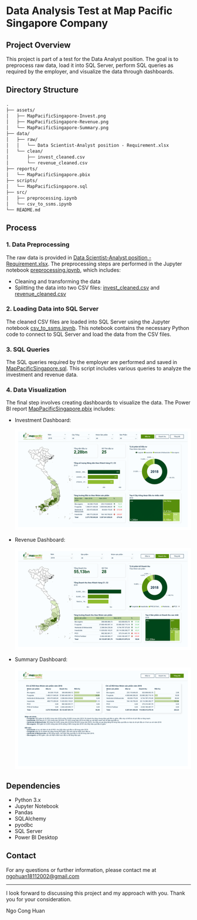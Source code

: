 # Data Analysis Test at Map Pacific Singapore Company

## Project Overview

This project is part of a test for the Data Analyst position. The goal is to preprocess raw data, load it into SQL Server, perform SQL queries as required by the employer, and visualize the data through dashboards.

## Directory Structure

```
.
├── assets/
│   ├── MapPacificSingapore-Invest.png
│   ├── MapPacificSingapore-Revenue.png
│   └── MapPacificSingapore-Summary.png
├── data/
│   ├── raw/
│   │   └── Data Scientist-Analyst position - Requirement.xlsx
│   └── clean/
│       ├── invest_cleaned.csv
│       └── revenue_cleaned.csv
├── reports/
│   └── MapPacificSingapore.pbix
├── scripts/
│   └── MapPacificSingapore.sql
├── src/
│   ├── preprocessing.ipynb
│   └── csv_to_ssms.ipynb
└── README.md
```

## Process

### 1. Data Preprocessing

The raw data is provided in [Data Scientist-Analyst position - Requirement.xlsx](data/raw). The preprocessing steps are performed in the Jupyter notebook [preprocessing.ipynb](src), which includes:

- Cleaning and transforming the data
- Splitting the data into two CSV files: [invest_cleaned.csv](data/clean) and [revenue_cleaned.csv](data/clean)

### 2. Loading Data into SQL Server

The cleaned CSV files are loaded into SQL Server using the Jupyter notebook [csv_to_ssms.ipynb](src). This notebook contains the necessary Python code to connect to SQL Server and load the data from the CSV files.

### 3. SQL Queries

The SQL queries required by the employer are performed and saved in [MapPacificSingapore.sql](scripts). This script includes various queries to analyze the investment and revenue data.

### 4. Data Visualization

The final step involves creating dashboards to visualize the data. The Power BI report [MapPacificSingapore.pbix](reports) includes:

- Investment Dashboard:
  
  ![Invest Dashboard](assets/MapPacificSingapore-Invest.png)
  
- Revenue Dashboard:
  
  ![Revenue Dashboard](assets/MapPacificSingapore-Revenue.png)
  
- Summary Dashboard:
  
  ![Summary Dashboard](assets/MapPacificSingapore-Summary.png)

## Dependencies

- Python 3.x
- Jupyter Notebook
- Pandas
- SQLAlchemy
- pyodbc
- SQL Server
- Power BI Desktop

## Contact

For any questions or further information, please contact me at ngohuan18112002@gmail.com

---

I look forward to discussing this project and my approach with you. Thank you for your consideration.

Ngo Cong Huan
